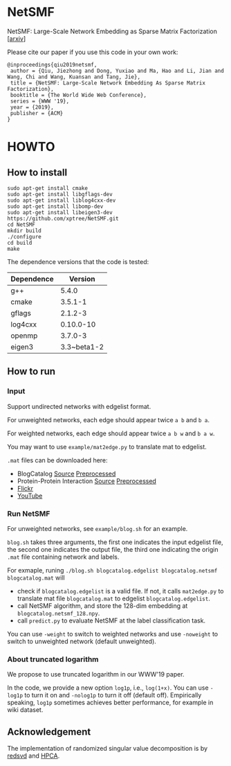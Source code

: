 # NetSMF

NetSMF: Large-Scale Network Embedding as Sparse Matrix Factorization [[arxiv](https://arxiv.org/abs/1906.11156)]

Please cite our paper if you use this code in your own work:

```
@inproceedings{qiu2019netsmf,
 author = {Qiu, Jiezhong and Dong, Yuxiao and Ma, Hao and Li, Jian and Wang, Chi and Wang, Kuansan and Tang, Jie},
 title = {NetSMF: Large-Scale Network Embedding As Sparse Matrix Factorization},
 booktitle = {The World Wide Web Conference},
 series = {WWW '19},
 year = {2019},
 publisher = {ACM}
} 
```

# HOWTO

## How to install
```
sudo apt-get install cmake
sudo apt-get install libgflags-dev
sudo apt-get install liblog4cxx-dev
sudo apt-get install libomp-dev
sudo apt-get install libeigen3-dev
https://github.com/xptree/NetSMF.git
cd NetSMF
mkdir build
./configure
cd build
make
```

The dependence versions that the code is tested:

| Dependence 	| Version     	|
|------------	|-------------	|
| g++        	| 5.4.0       	|
| cmake      	| 3.5.1-1     	|
| gflags     	| 2.1.2-3     	|
| log4cxx    	| 0.10.0-10   	|
| openmp     	| 3.7.0-3     	|
| eigen3     	| 3.3~beta1-2 	|

## How to run

### Input

Support undirected networks with edgelist format.

For unweighted networks, each edge should appear twice `a b` and `b a`.

For weighted networks, each edge should appear twice `a b w` and `b a w`.

You may want to use `example/mat2edge.py` to translate mat to edgelist.

`.mat` files can be downloaded here:

* BlogCatalog [Source](http://socialcomputing.asu.edu/datasets/BlogCatalog3) [Preprocessed](http://leitang.net/code/social-dimension/data/blogcatalog.mat)
* Protein-Protein Interaction [Source](http://thebiogrid.org/download.php) [Preprocessed](http://snap.stanford.edu/node2vec/Homo_sapiens.mat)
* [Flickr](http://leitang.net/code/social-dimension/data/flickr.mat)
* [YouTube](http://leitang.net/code/social-dimension/data/youtube.mat)



### Run NetSMF

For unweighted networks, see `example/blog.sh` for an example.

`blog.sh` takes three arguments, the first one indicates the input edgelist file, the second one indicates the output file, the third one indicating the origin `.mat` file containing network and labels.

For exmaple, runing `./blog.sh blogcatalog.edgelist blogcatalog.netsmf blogcatalog.mat` will

* check if `blogcatalog.edgelist` is a valid file. If not, it calls `mat2edge.py` to translate mat file `blogcatalog.mat` to edgelist `blogcatalog.edgelist`.
* call NetSMF algorithm, and store the 128-dim embedding at `blogcatalog.netsmf_128.npy`.
* call `predict.py` to evaluate NetSMF at the label classification task.

You can use `-weight` to switch to weighted networks and use `-noweight` to switch to unweighted network (default unweighted).

### About truncated logarithm

We propose to use truncated logarithm in our WWW'19 paper.

In the code, we provide a new option `log1p`, i.e., `log(1+x)`. You can use  `-log1p` to turn it on and `-nolog1p` to turn it off (default off). Empirically speaking, `log1p` sometimes achieves better performance, for example in wiki dataset.


## Acknowledgement

The implementation of randomized singular value decomposition is by [redsvd](https://code.google.com/p/redsvd/) and [HPCA](https://github.com/idiap/hpca).
